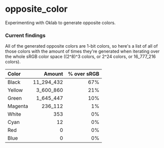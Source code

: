 # opposite_color
Experimenting with Oklab to generate opposite colors. 

### Current findings
All of the generated opposite colors are 1-bit colors, so here's a list of all of those colors with the amount of times they're generated when iterating over the whole sRGB color space ((2^8)^3 colors, or 2^24 colors, or 16_777_216 colors).

|  Color  |   Amount   | \% over sRGB |
|:--------|-----------:|------------:|
|  Black  | 11_294_432 |     67%     |
|  Yellow |  3_600_860 |     21%     |
|  Green  |  1_645_447 |     10%     |
| Magenta |   236_112  |      1%     |
|  White  |     353    |      0%     |
|   Cyan  |     12     |      0%     |
|   Red   |      0     |      0%     |
|   Blue  |      0     |      0%     |
